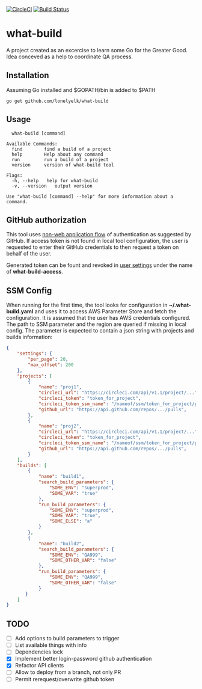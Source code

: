 [![CircleCI](https://circleci.com/gh/lonelyelk/what-build.svg?style=svg)](https://circleci.com/gh/lonelyelk/what-build)
[![Build Status](https://travis-ci.org/lonelyelk/what-build.svg?branch=master)](https://travis-ci.org/lonelyelk/what-build)

# what-build

A project created as an excercise to learn some Go for the Greater Good. Idea conceved as a help to
coordinate QA process.

## Installation

Assuming Go installed and $GOPATH/bin is added to $PATH

```
go get github.com/lonelyelk/what-build
```

## Usage

```
  what-build [command]

Available Commands:
  find        find a build of a project
  help        Help about any command
  run         run a build of a project
  version     version of what-build tool

Flags:
  -h, --help   help for what-build
  -v, --version   output version

Use "what-build [command] --help" for more information about a command.
```

## GitHub authorization

This tool uses [non-web application flow](https://developer.github.com/apps/building-oauth-apps/authorizing-oauth-apps/#non-web-application-flow) of authentication as suggested by GitHub. If access token is not found in local tool configuration, the user is requested to enter their GitHub credentials to then request a token on behalf of the user.

Generated token can be fount and revoked in [user settings](https://github.com/settings/tokens) under the name of **what-build-access**.

## SSM Config

When running for the first time, the tool looks for configuration in **~/.what-build.yaml** and uses
it to access AWS Parameter Store and fetch the configuration. It is assumed that the user has AWS
credentials configured. The path to SSM parameter and the region are queried if missing in local config.
The parameter is expected to contain a json string with projects and builds information:

```json
{
    "settings": {
        "per_page": 20,
        "max_offset": 200
    },
    "projects": [
        {
            "name": "proj1",
            "circleci_url": "https://circleci.com/api/v1.1/project/...",
            "circleci_token": "token_for_project",
            "circleci_token_ssm_name": "/nameof/ssm/token_for_project/parameter",
            "github_url": "https://api.github.com/repos/.../pulls",
        },
        {
            "name": "proj2",
            "circleci_url": "https://circleci.com/api/v1.1/project/...",
            "circleci_token": "token_for_project",
            "circleci_token_ssm_name": "/nameof/ssm/token_for_project/parameter",
            "github_url": "https://api.github.com/repos/.../pulls",
        }
    ],
    "builds": [
        {
            "name": "build1",
            "search_build_parameters": {
                "SOME_ENV": "superprod",
                "SOME_VAR": "true"
            },
            "run_build_parameters": {
                "SOME_ENV": "superprod",
                "SOME_VAR": "true",
                "SOME_ELSE": "a"
            }
        },
        {
            "name": "build2",
            "search_build_parameters": {
                "SOME_ENV": "QA999",
                "SOME_OTHER_VAR": "false"
            },
            "run_build_parameters": {
                "SOME_ENV": "QA999",
                "SOME_OTHER_VAR": "false"
            }
       }
    ]
}
```

## TODO

- [ ] Add options to build parameters to trigger
- [ ] List available things with info
- [ ] Dependencies lock
- [x] Implement better login-password github authentication
- [x] Refactor API clients
- [ ] Allow to deploy from a branch, not only PR
- [ ] Permit rerequest/overwrite github token
